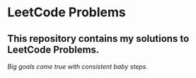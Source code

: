 # LeetCode Problems

## This repository contains my solutions to LeetCode Problems.

*Big goals come true with consistent baby steps.*
